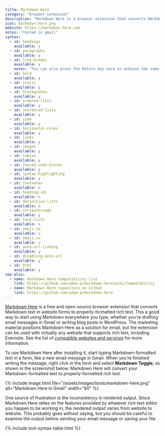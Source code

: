 ```yaml
---
title: Markdown Here
category: "browser extension"
description: "Markdown Here is a browser extension that converts Markdown text in web forms."
icon: markdown-here.png
website: https://markdown-here.com
notes: "tested in gmail"
syntax:
  - id: headings
    available: y
  - id: paragraphs
    available: y
  - id: line-breaks
    available: y
    notes: "You can also press the Return key once to achieve the same result."
  - id: bold
    available: y
  - id: italic
    available: y
  - id: blockquotes
    available: y
  - id: ordered-lists
    available: y
  - id: unordered-lists
    available: y
  - id: code
    available: y
  - id: horizontal-rules
    available: y
  - id: links
    available: y
  - id: images
    available: y
  - id: tables
    available: y
  - id: fenced-code-blocks
    available: y
  - id: syntax-highlighting
    available: y
  - id: footnotes
    available: n
  - id: heading-ids
    available: n
  - id: definition-lists
    available: n
  - id: strikethrough
    available: y
  - id: task-lists
    available: n
  - id: emoji-cp
    available: u
  - id: emoji-sc
    available: u
  - id: auto-url-linking
    available: y
  - id: disabling-auto-url
    available: y
  - id: html
    available: y
see-also:
  - name: Markdown Here compatibility list
    link: https://github.com/adam-p/markdown-here/wiki/Compatibility
  - name: Markdown Here repository on GitHub
    link: https://github.com/adam-p/markdown-here
---
```


[Markdown Here](https://markdown-here.com) is a free and open-source browser extension that converts Markdown text in website forms to properly-formatted rich text. This a good way to start using Markdown everywhere you type, whether you're drafting email messages in Gmail or writing blog posts in WordPress. The marketing material positions Markdown Here as a solution for email, but the extension can be used with virtually any website that supports rich text, including Evernote. See the list of [compatible websites and services](https://github.com/adam-p/markdown-here/wiki/Compatibility) for more information.

To use Markdown Here after installing it, start typing Markdown-formatted text in a form, like a new email message in Gmail. When you're finished writing the message, right click in the form and select **Markdown Toggle**, as shown in the screenshot below. Markdown Here will convert your Markdown-formatted text to properly-formatted rich text.

{% include image.html file="/assets/images/tools/markdown-here.png" alt="Markdown Here in Gmail" width="60" %}

One source of frustration is the inconsistency in rendered output. Since Markdown Here relies on the features provided by whatever rich text editor you happen to be working in, the rendered output varies from website to website. This probably goes without saying, but you should be careful to examine the output before sending your email message or saving your file.

{% include tool-syntax-table.html %}
